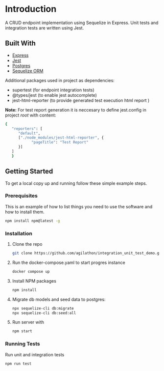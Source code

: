 
# Introduction

A CRUD endpoint implementation using Sequelize in Express. Unit tests and integration tests are written using Jest.


## Built With

- [Express](https://expressjs.com/)
- [Jest](https://jestjs.io/)
- [Postgres](https://www.sqlite.org/index.html)
- [Sequelize ORM](https://sequelize.org/)

Additional packages used in project as dependencies:
 - supertest (for endpoint integration tests)
 - @types/jest (to enable jest autocomplete) 
 - jest-html-reporter (to provide generated test execution html report )

**Note:**
For test report generation it is neccesary to define jest.config in project *root*
with content:

   ```sh
   {
      "reporters": [
         "default",
         ["./node_modules/jest-html-reporter", {
               "pageTitle": "Test Report"
         }]
      ]
      }
   ```

## Getting Started

To get a local copy up and running follow these simple example steps.

### Prerequisites

This is an example of how to list things you need to use the software and how to install them.

  ```sh
  npm install npm@latest -g
  ```

### Installation

1. Clone the repo
   ```sh
   git clone https://github.com/agilathon/integration_unit_test_demo.git
   ```
2. Run the docker-compose.yaml to start progres instance 
   ```sh
   docker compose up
   ```

3. Install NPM packages
   ```sh
   npm install
   ```

3. Migrate db models and seed data to postgres:
   ```sh
   npx sequelize-cli db:migrate
   npx sequelize-cli db:seed:all
   ```


4. Run server with
   ```sh
   npm start
   ```

### Running Tests

Run unit and integration tests

```sh
npm run test
```

